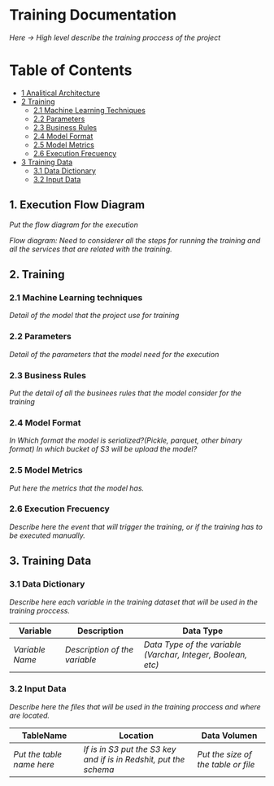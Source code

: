 # Training Documentation

*Here -> High level describe the training proccess of the project*

# Table of Contents

* [1 Analitical Architecture](1-analitical-architecture)
* [2 Training](2-training)
  * [2.1 Machine Learning Techniques](21-machine-learning-techniques)
  * [2.2 Parameters](22-parameters)
  * [2.3 Business Rules](23-business-rules)
  * [2.4 Model Format](24-model-format)
  * [2.5 Model Metrics](25-model-metrics)
  * [2.6 Execution Frecuency](26-execution-frecuency)
* [3 Training Data](3-training-data)
  * [3.1 Data Dictionary](31-data-dictionary)
  * [3.2 Input Data](32-input-data)

## 1. Execution Flow Diagram
*Put the flow diagram for the execution*

*Flow diagram: Need to considerer all the steps for running the training and all the services that are related with the training.*

## 2. Training

### 2.1 Machine Learning techniques
*Detail of the model that the project use for training*

### 2.2 Parameters
*Detail of the parameters that the model need for the execution*

### 2.3 Business Rules
*Put the detail of all the businees rules that the model consider for the training*

### 2.4 Model Format
*In Which format the model is serialized?(Pickle, parquet, other binary format)*
*In which bucket of S3 will be upload the model?*

### 2.5 Model Metrics
*Put here the metrics that the model has.*

### 2.6 Execution Frecuency
*Describe here the event that will trigger the training, or if the training has to be executed manually.*

## 3. Training Data
### 3.1 Data Dictionary
*Describe here each variable in the training dataset that will be used in the training proccess.*

|Variable|Description|Data Type|
|--------|-----------|---------|
|*Variable Name*|*Description of the variable*|*Data Type of the variable (Varchar, Integer, Boolean, etc)*|

### 3.2 Input Data
*Describe here the files that will be used in the training proccess and where are located.*

|TableName|Location|Data Volumen|
|---------|--------|------------|
|*Put the table name here*|*If is in S3 put the S3 key and if is in Redshit, put the schema*|*Put the size of the table or file*|
